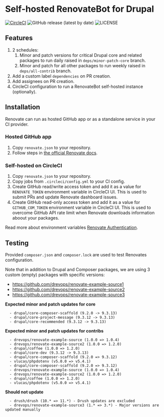 # Self-hosted RenovateBot for Drupal

[![CircleCI](https://dl.circleci.com/status-badge/img/gh/drevops/renovate-circleci-drupal-example/tree/main.svg?style=shield)](https://dl.circleci.com/status-badge/redirect/gh/drevops/renovate-circleci-drupal-example/tree/main)
![GitHub release (latest by date)](https://img.shields.io/github/v/release/drevops/renovate-circleci-drupal-example)
![LICENSE](https://img.shields.io/github/license/drevops/renovate-circleci-drupal-example)

## Features
1. 2 schedules:
   1. Minor and patch versions for critical Drupal core and related packages to
      run daily raised in `deps/minor-patch-core` branch.
   2. Minor and patch for all other packages to run weekly raised in
      `deps/all-contrib` branch.
2. Add a custom label `dependencies` on PR creation.
3. Add assignees on PR creation.
4. CircleCI configuration to run a RenovateBot self-hosted instance (optionally).

## Installation

Renovate can run as hosted GitHub app or as a standalone service in your CI provider.

### Hosted GitHub app

1. Copy `renovate.json` to your repository.
2. Follow steps in [the official Renovate docs](https://docs.renovatebot.com/getting-started/installing-onboarding/).

### Self-hosted on CircleCI

1. Copy `renovate.json` to your repository.
2. Copy jobs from `.circleci/config.yml` to your CI config.
3. Create GitHub read/write access token and add it as a value for `RENOVATE_TOKEN` environment variable in CircleCI UI. This is used to submit PRs and update Renovate dashboard issues.
4. Create GitHub read-only access token and add it as a value for `GITHUB_COM_TOKEN` environment variable in CircleCI UI. This is used to overcome GitHub API rate limit when Renovate downloads information aboout your packages.

Read more about environment variables [Renovate Authentication](https://docs.renovatebot.com/examples/self-hosting/#circleci).

## Testing

Provided `composer.json` and `composer.lock` are used to test Renovates configuration.

Note that in addition to Drupal and Composer packages, we are using 3 custom (empty) packages with specific versions:
- https://github.com/drevops/renovate-example-source1
- https://github.com/drevops/renovate-example-source2
- https://github.com/drevops/renovate-example-source3

**Expected minor and patch updates for core**

```
  - drupal/core-composer-scaffold (9.2.0 -> 9.3.13)
  - drupal/core-project-message (9.3.12 -> 9.3.13)
  - drupal/core-recommended	(9.3.12 -> 9.3.13)
```

**Expected minor and patch updates for contribs**

```
  - drevops/renovate-example-source (1.0.0 => 1.0.4)
  - drevops/renovate-example-source2 (1.0.0 => 1.2.0)
  - drupal/coffee (1.0.0 => 1.2.0)
  - drupal/core-dev	(9.3.12 -> 9.3.13)
  - drupal/core-composer-scaffold (9.2.0 => 9.3.12)
  - vlucas/phpdotenv (v5.0.0 => v5.4.1)
  - drupal/core-composer-scaffold (9.2.0 => 9.3.12)
  - drevops/renovate-example-source (1.0.0 => 1.0.4)
  - drevops/renovate-example-source2 (1.0.0 => 1.2.0)
  - drupal/coffee (1.0.0 => 1.2.0)
  - vlucas/phpdotenv (v5.0.0 => v5.4.1)
```

**Should not update**

```
  - drush/drush (10.* => 11.*) - Drush updates are excluded
  - drevops/renovate-example-source3 (1.* => 3.*) - Major versions are updated manually
```
